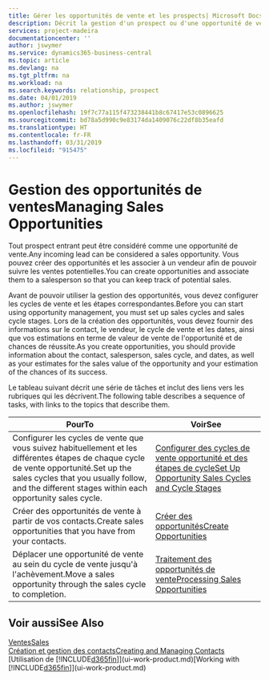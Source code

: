 ```yaml
---
title: Gérer les opportunités de vente et les prospects| Microsoft Docs
description: Décrit la gestion d'un prospect ou d'une opportunité de ventes entrant dans Business Central, et l'association de l'opportunité à un vendeur pour effectuer le suivi des ventes potentielles.
services: project-madeira
documentationcenter: ''
author: jswymer
ms.service: dynamics365-business-central
ms.topic: article
ms.devlang: na
ms.tgt_pltfrm: na
ms.workload: na
ms.search.keywords: relationship, prospect
ms.date: 04/01/2019
ms.author: jswymer
ms.openlocfilehash: 19f7c77a115f473238441b8c67417e53c0896625
ms.sourcegitcommit: bd78a5d990c9e83174da1409076c22df8b35eafd
ms.translationtype: HT
ms.contentlocale: fr-FR
ms.lasthandoff: 03/31/2019
ms.locfileid: "915475"
---
```

# <a name="managing-sales-opportunities"></a><span data-ttu-id="86edd-103">Gestion des opportunités de ventes</span><span class="sxs-lookup"><span data-stu-id="86edd-103">Managing Sales Opportunities</span></span>
<span data-ttu-id="86edd-104">Tout prospect entrant peut être considéré comme une opportunité de vente.</span><span class="sxs-lookup"><span data-stu-id="86edd-104">Any incoming lead can be considered a sales opportunity.</span></span> <span data-ttu-id="86edd-105">Vous pouvez créer des opportunités et les associer à un vendeur afin de pouvoir suivre les ventes potentielles.</span><span class="sxs-lookup"><span data-stu-id="86edd-105">You can create opportunities and associate them to a salesperson so that you can keep track of potential sales.</span></span>

<span data-ttu-id="86edd-106">Avant de pouvoir utiliser la gestion des opportunités, vous devez configurer les cycles de vente et les étapes correspondantes.</span><span class="sxs-lookup"><span data-stu-id="86edd-106">Before you can start using opportunity management, you must set up sales cycles and sales cycle stages.</span></span> <span data-ttu-id="86edd-107">Lors de la création des opportunités, vous devez fournir des informations sur le contact, le vendeur, le cycle de vente et les dates, ainsi que vos estimations en terme de valeur de vente de l'opportunité et de chances de réussite.</span><span class="sxs-lookup"><span data-stu-id="86edd-107">As you create opportunities, you should provide information about the contact, salesperson, sales cycle, and dates, as well as your estimates for the sales value of the opportunity and your estimation of the chances of its success.</span></span>

<span data-ttu-id="86edd-108">Le tableau suivant décrit une série de tâches et inclut des liens vers les rubriques qui les décrivent.</span><span class="sxs-lookup"><span data-stu-id="86edd-108">The following table describes a sequence of tasks, with links to the topics that describe them.</span></span>

| <span data-ttu-id="86edd-109">Pour</span><span class="sxs-lookup"><span data-stu-id="86edd-109">To</span></span> | <span data-ttu-id="86edd-110">Voir</span><span class="sxs-lookup"><span data-stu-id="86edd-110">See</span></span> |
| --- | --- |
| <span data-ttu-id="86edd-111">Configurer les cycles de vente que vous suivez habituellement et les différentes étapes de chaque cycle de vente opportunité.</span><span class="sxs-lookup"><span data-stu-id="86edd-111">Set up the sales cycles that you usually follow, and the different stages within each opportunity sales cycle.</span></span> |[<span data-ttu-id="86edd-112">Configurer des cycles de vente opportunité et des étapes de cycle</span><span class="sxs-lookup"><span data-stu-id="86edd-112">Set Up Opportunity Sales Cycles and Cycle Stages</span></span>](marketing-how-setup-opportunity-sales-cycles-stages.md) |
| <span data-ttu-id="86edd-113">Créer des opportunités de vente à partir de vos contacts.</span><span class="sxs-lookup"><span data-stu-id="86edd-113">Create sales opportunities that you have from your contacts.</span></span> |[<span data-ttu-id="86edd-114">Créer des opportunités</span><span class="sxs-lookup"><span data-stu-id="86edd-114">Create Opportunities</span></span>](marketing-how-create-opportunities.md) |
| <span data-ttu-id="86edd-115">Déplacer une opportunité de vente au sein du cycle de vente jusqu'à l'achèvement.</span><span class="sxs-lookup"><span data-stu-id="86edd-115">Move a sales opportunity through the sales cycle to completion.</span></span> |[<span data-ttu-id="86edd-116">Traitement des opportunités de vente</span><span class="sxs-lookup"><span data-stu-id="86edd-116">Processing Sales Opportunities</span></span>](marketing-processing-sales-opportunities.md) |

## <a name="see-also"></a><span data-ttu-id="86edd-117">Voir aussi</span><span class="sxs-lookup"><span data-stu-id="86edd-117">See Also</span></span>
[<span data-ttu-id="86edd-118">Ventes</span><span class="sxs-lookup"><span data-stu-id="86edd-118">Sales</span></span>](sales-manage-sales.md)  
[<span data-ttu-id="86edd-119">Création et gestion des contacts</span><span class="sxs-lookup"><span data-stu-id="86edd-119">Creating and Managing Contacts</span></span>](marketing-contacts.md)  
<span data-ttu-id="86edd-120">[Utilisation de [!INCLUDE[d365fin](includes/d365fin_md.md)]](ui-work-product.md)</span><span class="sxs-lookup"><span data-stu-id="86edd-120">[Working with [!INCLUDE[d365fin](includes/d365fin_md.md)]](ui-work-product.md)</span></span>
